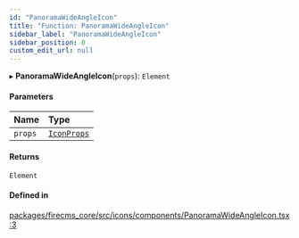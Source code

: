 ```yaml
---
id: "PanoramaWideAngleIcon"
title: "Function: PanoramaWideAngleIcon"
sidebar_label: "PanoramaWideAngleIcon"
sidebar_position: 0
custom_edit_url: null
---
```


▸ **PanoramaWideAngleIcon**(`props`): `Element`

#### Parameters

| Name | Type |
| :------ | :------ |
| `props` | [`IconProps`](../types/IconProps.md) |

#### Returns

`Element`

#### Defined in

[packages/firecms_core/src/icons/components/PanoramaWideAngleIcon.tsx:3](https://github.com/FireCMSco/firecms/blob/d45f3739/packages/firecms_core/src/icons/components/PanoramaWideAngleIcon.tsx#L3)

